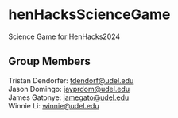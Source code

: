 # henHacksScienceGame
Science Game for HenHacks2024

## Group Members
Tristan Dendorfer: tdendorf@udel.edu <br>
Jason Domingo: jayprdom@udel.edu <br>
James Gatonye: jamegato@udel.edu <br>
Winnie Li: winnie@udel.edu